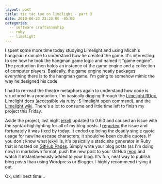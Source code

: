 ```yaml
---
layout: post
title: tic tac toe on limelight - part 3
date: 2010-06-23 22:30:00 -05:00
categories:
  -- software craftsmanship
  -- ruby
  -- limelight
---
```


I spent some more time today studying Limelight and using Micah's hangman example to understand how he created the game.  It's interesting to see how he took the hangman game logic and named it "game engine".  The production then holds an instance of the game engine and a collection of computer players.  Basically, the game engine neatly packages everything there is to the hangman game.  I'm going to somehow mimic the way he designed his code.

I had to re-read the theatre metaphors again to understand how code is structured in a production.  I'm basically digging through the [Limelight RDoc](http://limelight.rubyforge.org/rdoc/index.html), Limelight docs (accessible via ruby -S limelight open command), and the [Limelight wiki](http://limelightwiki.8thlight.com/wiki/Main_Page).  There's a lot to consume and little time left to finish my project this Friday.

Aside the project, last night [jekyll](http://github.com/mojombo/jekyll) updated to 0.6.0 and caused an issue with the syntax highlighting for all of my blog posts.  I [reported](http://github.com/mojombo/jekyll/issues/issue/178/) the issue and fortunately it was fixed by today.  It ended up being the deadly single quote usage for newline escape characters; it should've been double quotes.  If you don't know what jekyll is, it's basically a static site generator in Ruby that is hosted on [GitHub Pages](http://github.com/pages/pages.github.com).  Simply write your blog posts (as I'm doing now) in markdown format, push the new post to your GitHub [repo](http://github.com/sl4m/skim.cc) and watch it instantaneously added to your blog.  It's fun, neat way to publish blog posts than using Wordpress or Blogger.  I highly recommend trying it out.  

Ok, until next time...
